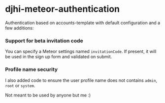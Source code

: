 djhi-meteor-authentication
=====================

Authentication based on accounts-template with default configuration and a few additions:

### Support for beta invitation code
You can specify a Meteor settings named `invitationCode`. If present, it will be used in the sign up form and validated on submit.

### Profile name security
I also added code to ensure the user profile name does not contains `admin`, `root` or `system`.

Not meant to be used by anyone but me :)